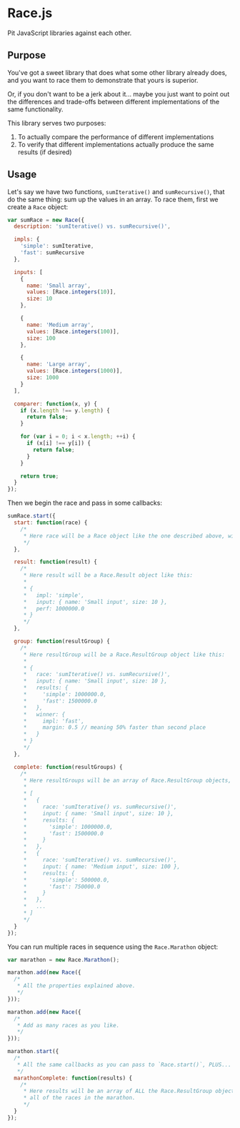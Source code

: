 Race.js
=======

Pit JavaScript libraries against each other.

Purpose
-------

You've got a sweet library that does what some other library already does, and you want to race them to demonstrate that yours is superior.

Or, if you don't want to be a jerk about it... maybe you just want to point out the differences and trade-offs between different implementations of the same functionality.

This library serves two purposes:

1. To actually compare the performance of different implementations
2. To verify that different implementations actually produce the same results (if desired)

Usage
-----

Let's say we have two functions, `sumIterative()` and `sumRecursive()`, that do the same thing: sum up the values in an array. To race them, first we create a `Race` object:

```javascript
var sumRace = new Race({
  description: 'sumIterative() vs. sumRecursive()',

  impls: {
    'simple': sumIterative,
    'fast': sumRecursive
  },

  inputs: [
    {
      name: 'Small array',
      values: [Race.integers(10)],
      size: 10
    },

    {
      name: 'Medium array',
      values: [Race.integers(100)],
      size: 100
    },

    {
      name: 'Large array',
      values: [Race.integers(1000)],
      size: 1000
    }
  ],

  comparer: function(x, y) {
    if (x.length !== y.length) {
      return false;
    }

    for (var i = 0; i < x.length; ++i) {
      if (x[i] !== y[i]) {
        return false;
      }
    }

    return true;
  }
});
```

Then we begin the race and pass in some callbacks:

```javascript
sumRace.start({
  start: function(race) {
    /*
     * Here race will be a Race object like the one described above, with description, impls, etc.
     */
  },

  result: function(result) {
    /*
     * Here result will be a Race.Result object like this:
     *
     * {
     *   impl: 'simple',
     *   input: { name: 'Small input', size: 10 },
     *   perf: 1000000.0
     * }
     */
  },

  group: function(resultGroup) {
    /*
     * Here resultGroup will be a Race.ResultGroup object like this:
     *
     * {
     *   race: 'sumIterative() vs. sumRecursive()',
     *   input: { name: 'Small input', size: 10 },
     *   results: {
     *     'simple': 1000000.0,
     *     'fast': 1500000.0
     *   },
     *   winner: {
     *     impl: 'fast',
     *     margin: 0.5 // meaning 50% faster than second place
     *   }
     * }
     */
  },

  complete: function(resultGroups) {
    /*
     * Here resultGroups will be an array of Race.ResultGroup objects, i.e.:
     *
     * [
     *   {
     *     race: 'sumIterative() vs. sumRecursive()',
     *     input: { name: 'Small input', size: 10 },
     *     results: {
     *       'simple': 1000000.0,
     *       'fast': 1500000.0
     *     }
     *   },
     *   {
     *     race: 'sumIterative() vs. sumRecursive()',
     *     input: { name: 'Medium input', size: 100 },
     *     results: {
     *       'simple': 500000.0,
     *       'fast': 750000.0
     *     }
     *   },
     *   ...
     * ]
     */
  }
});
```

You can run multiple races in sequence using the `Race.Marathon` object:

```javascript
var marathon = new Race.Marathon();

marathon.add(new Race({
  /*
   * All the properties explained above.
   */
}));

marathon.add(new Race({
  /*
   * Add as many races as you like.
   */
}));

marathon.start({
  /*
   * All the same callbacks as you can pass to `Race.start()`, PLUS...
   */
  marathonComplete: function(results) {
    /*
     * Here results will be an array of ALL the Race.ResultGroup objects from
     * all of the races in the marathon.
     */
  }
});
```
